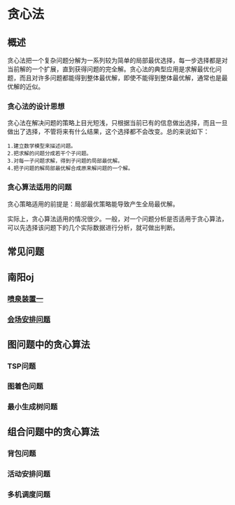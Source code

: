 # 贪心法
## 概述
贪心法把一个复杂问题分解为一系列较为简单的局部最优选择，每一步选择都是对当前解的一个扩展，直到获得问题的完全解。贪心法的典型应用是求解最优化问题，而且对许多问题都能得到整体最优解，即使不能得到整体最优解，通常也是最优解的近似。
### 贪心法的设计思想
贪心法在解决问题的策略上目光短浅，只根据当前已有的信息做出选择，而且一旦做出了选择，不管将来有什么结果，这个选择都不会改变。总的来说如下：

    1.建立数学模型来描述问题。
    2.把求解的问题分成若干个子问题。
    3.对每一子问题求解，得到子问题的局部最优解。
    4.把子问题的解局部最优解合成原来解问题的一个解。

### 贪心算法适用的问题
贪心策略适用的前提是：局部最优策略能导致产生全局最优解。

实际上，贪心算法适用的情况很少。一般，对一个问题分析是否适用于贪心算法，可以先选择该问题下的几个实际数据进行分析，就可做出判断。

## 常见问题
## 南阳oj
###  [喷泉装置一](https://github.com/Azcy/Algorithm/blob/master/%E5%8D%97%E9%98%B3OJ/md/FountainDevice.md)
###  [会场安排问题](https://github.com/Azcy/Algorithm/blob/master/%E5%8D%97%E9%98%B3OJ/md/MeetingProblem.md)
## 图问题中的贪心算法
### TSP问题
### 图着色问题
### 最小生成树问题
## 组合问题中的贪心算法
### 背包问题
### 活动安排问题
### 多机调度问题
